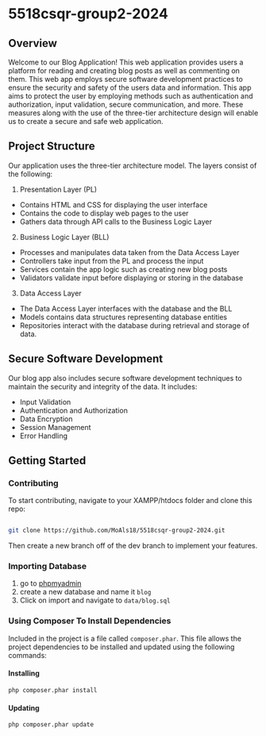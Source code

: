 # 5518csqr-group2-2024

## Overview

Welcome to our Blog Application! This web application provides users a platform for reading and creating blog posts as well as commenting on them. This web app employs secure software development practices to ensure the security and safety of the users data and information. This app aims to protect the user by employing methods such as authentication and authorization, input validation, secure communication, and more. These measures along with the use of the three-tier architecture design will enable us to create a secure and safe web application.

## Project Structure

Our application uses the three-tier architecture model. The layers consist of the following:

1. Presentation Layer (PL)

- Contains HTML and CSS for displaying the user interface
- Contains the code to display web pages to the user
- Gathers data through API calls to the Business Logic Layer

2. Business Logic Layer (BLL)

- Processes and manipulates data taken from the Data Access Layer
- Controllers take input from the PL and process the input
- Services contain the app logic such as creating new blog posts
- Validators validate input before displaying or storing in the database

3. Data Access Layer

- The Data Access Layer interfaces with the database and the BLL
- Models contains data structures representing database entities
- Repositories interact with the database during retrieval and storage of data.

## Secure Software Development

Our blog app also includes secure software development techniques to maintain the security and integrity of the data. It includes:

- Input Validation
- Authentication and Authorization
- Data Encryption
- Session Management
- Error Handling

## Getting Started

### Contributing

To start contributing, navigate to your XAMPP/htdocs folder and clone this repo:

```bash

git clone https://github.com/MoAls18/5518csqr-group2-2024.git

```

Then create a new branch off of the dev branch to implement your features.

### Importing Database

1. go to [phpmyadmin](localhost/phpmyadmin)
2. create a new database and name it `blog`
3. Click on import and navigate to `data/blog.sql`

### Using Composer To Install Dependencies

Included in the project is a file called `composer.phar`. This file allows the project dependencies to be installed and updated using the following commands:

#### Installing

```
php composer.phar install
```

#### Updating

```
php composer.phar update
```
